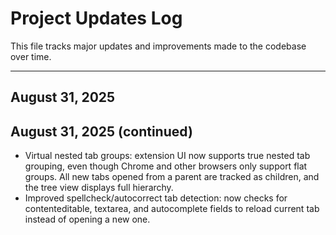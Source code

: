 # Project Updates Log

This file tracks major updates and improvements made to the codebase over time.

---

## August 31, 2025

## August 31, 2025 (continued)
- Virtual nested tab groups: extension UI now supports true nested tab grouping, even though Chrome and other browsers only support flat groups. All new tabs opened from a parent are tracked as children, and the tree view displays full hierarchy.
- Improved spellcheck/autocorrect tab detection: now checks for contenteditable, textarea, and autocomplete fields to reload current tab instead of opening a new one.

